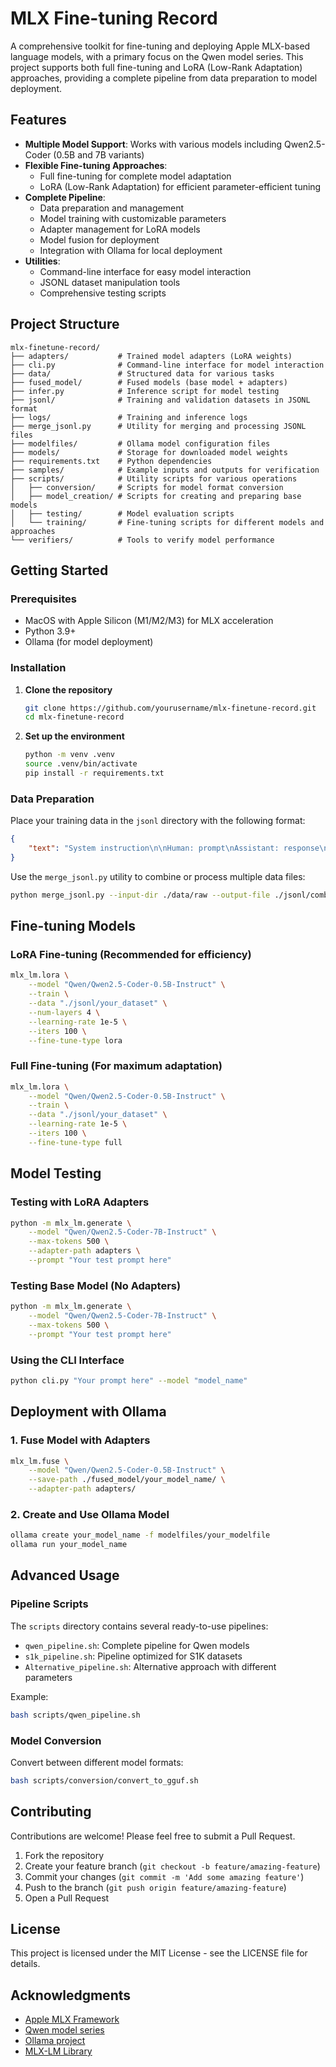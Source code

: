 # MLX Fine-tuning Record

A comprehensive toolkit for fine-tuning and deploying Apple MLX-based language models, with a primary focus on the Qwen model series. This project supports both full fine-tuning and LoRA (Low-Rank Adaptation) approaches, providing a complete pipeline from data preparation to model deployment.

## Features

- **Multiple Model Support**: Works with various models including Qwen2.5-Coder (0.5B and 7B variants)
- **Flexible Fine-tuning Approaches**:
  - Full fine-tuning for complete model adaptation
  - LoRA (Low-Rank Adaptation) for efficient parameter-efficient tuning
- **Complete Pipeline**:
  - Data preparation and management
  - Model training with customizable parameters
  - Adapter management for LoRA models
  - Model fusion for deployment
  - Integration with Ollama for local deployment
- **Utilities**:
  - Command-line interface for easy model interaction
  - JSONL dataset manipulation tools
  - Comprehensive testing scripts

## Project Structure

```
mlx-finetune-record/
├── adapters/           # Trained model adapters (LoRA weights)
├── cli.py              # Command-line interface for model interaction
├── data/               # Structured data for various tasks
├── fused_model/        # Fused models (base model + adapters)
├── infer.py            # Inference script for model testing
├── jsonl/              # Training and validation datasets in JSONL format
├── logs/               # Training and inference logs
├── merge_jsonl.py      # Utility for merging and processing JSONL files
├── modelfiles/         # Ollama model configuration files
├── models/             # Storage for downloaded model weights
├── requirements.txt    # Python dependencies
├── samples/            # Example inputs and outputs for verification
├── scripts/            # Utility scripts for various operations
│   ├── conversion/     # Scripts for model format conversion
│   ├── model_creation/ # Scripts for creating and preparing base models
│   ├── testing/        # Model evaluation scripts
│   └── training/       # Fine-tuning scripts for different models and approaches
└── verifiers/          # Tools to verify model performance
```

## Getting Started

### Prerequisites

- MacOS with Apple Silicon (M1/M2/M3) for MLX acceleration
- Python 3.9+
- Ollama (for model deployment)

### Installation

1. **Clone the repository**
   ```bash
   git clone https://github.com/yourusername/mlx-finetune-record.git
   cd mlx-finetune-record
   ```

2. **Set up the environment**
   ```bash
   python -m venv .venv
   source .venv/bin/activate
   pip install -r requirements.txt
   ```

### Data Preparation

Place your training data in the `jsonl` directory with the following format:
```json
{
    "text": "System instruction\n\nHuman: prompt\nAssistant: response\n\n"
}
```

Use the `merge_jsonl.py` utility to combine or process multiple data files:
```bash
python merge_jsonl.py --input-dir ./data/raw --output-file ./jsonl/combined.jsonl
```

## Fine-tuning Models

### LoRA Fine-tuning (Recommended for efficiency)

```bash
mlx_lm.lora \
    --model "Qwen/Qwen2.5-Coder-0.5B-Instruct" \
    --train \
    --data "./jsonl/your_dataset" \
    --num-layers 4 \
    --learning-rate 1e-5 \
    --iters 100 \
    --fine-tune-type lora
```

### Full Fine-tuning (For maximum adaptation)

```bash
mlx_lm.lora \
    --model "Qwen/Qwen2.5-Coder-0.5B-Instruct" \
    --train \
    --data "./jsonl/your_dataset" \
    --learning-rate 1e-5 \
    --iters 100 \
    --fine-tune-type full
```

## Model Testing

### Testing with LoRA Adapters

```bash
python -m mlx_lm.generate \
    --model "Qwen/Qwen2.5-Coder-7B-Instruct" \
    --max-tokens 500 \
    --adapter-path adapters \
    --prompt "Your test prompt here"
```

### Testing Base Model (No Adapters)

```bash
python -m mlx_lm.generate \
    --model "Qwen/Qwen2.5-Coder-7B-Instruct" \
    --max-tokens 500 \
    --prompt "Your test prompt here"
```

### Using the CLI Interface

```bash
python cli.py "Your prompt here" --model "model_name"
```

## Deployment with Ollama

### 1. Fuse Model with Adapters

```bash
mlx_lm.fuse \
    --model "Qwen/Qwen2.5-Coder-0.5B-Instruct" \
    --save-path ./fused_model/your_model_name/ \
    --adapter-path adapters/
```

### 2. Create and Use Ollama Model

```bash
ollama create your_model_name -f modelfiles/your_modelfile
ollama run your_model_name
```

## Advanced Usage

### Pipeline Scripts

The `scripts` directory contains several ready-to-use pipelines:

- `qwen_pipeline.sh`: Complete pipeline for Qwen models
- `s1k_pipeline.sh`: Pipeline optimized for S1K datasets
- `Alternative_pipeline.sh`: Alternative approach with different parameters

Example:
```bash
bash scripts/qwen_pipeline.sh
```

### Model Conversion

Convert between different model formats:

```bash
bash scripts/conversion/convert_to_gguf.sh
```

## Contributing

Contributions are welcome! Please feel free to submit a Pull Request.

1. Fork the repository
2. Create your feature branch (`git checkout -b feature/amazing-feature`)
3. Commit your changes (`git commit -m 'Add some amazing feature'`)
4. Push to the branch (`git push origin feature/amazing-feature`)
5. Open a Pull Request

## License

This project is licensed under the MIT License - see the LICENSE file for details.

## Acknowledgments

- [Apple MLX Framework](https://github.com/ml-explore/mlx)
- [Qwen model series](https://huggingface.co/Qwen)
- [Ollama project](https://github.com/ollama/ollama)
- [MLX-LM Library](https://github.com/ml-explore/mlx-examples)